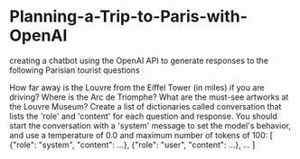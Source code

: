# Planning-a-Trip-to-Paris-with-OpenAI
creating a chatbot using the OpenAI API to generate responses to the following Parisian tourist questions





How far away is the Louvre from the Eiffel Tower (in miles) if you are driving?
Where is the Arc de Triomphe?
What are the must-see artworks at the Louvre Museum?
Create a list of dictionaries called conversation that lists the 'role' and 'content' for each question and response. You should start the conversation with a 'system' message to set the model's behavior, and use a temperature of 0.0 and maximum number of tokens of 100:
[ {"role": "system", "content": ...}, {"role": "user", "content": ...}, ... ]
